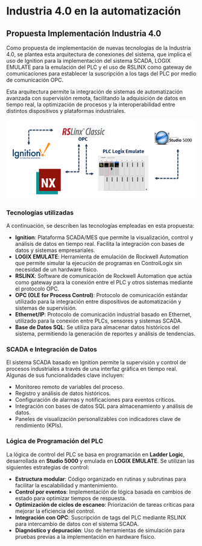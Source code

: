 # Industria 4.0 en la automatización 

## Propuesta Implementación Industria 4.0


Como propuesta de implementación de nuevas tecnologías de la Industria 4.0, se plantea esta arquitectura de conexiones del sistema, que implica el uso de Ignition para la implementación del sistema SCADA, LOGIX EMULATE para la emulación del PLC y el uso de RSLINX como gateway de comunicaciones para establecer la suscripción a los tags del PLC por medio de comunicación OPC.  

Esta arquitectura permite la integración de sistemas de automatización avanzada con supervisión remota, facilitando la adquisición de datos en tiempo real, la optimización de procesos y la interoperabilidad entre distintos dispositivos y plataformas industriales.  

![Arquitectura de Conexiones](./Figuras/Conexiones.png)


### Tecnologías utilizadas

A continuación, se describen las tecnologías empleadas en esta propuesta:

- **Ignition**: Plataforma SCADA/MES que permite la visualización, control y análisis de datos en tiempo real. Facilita la integración con bases de datos y sistemas empresariales.
- **LOGIX EMULATE**: Herramienta de emulación de Rockwell Automation que permite simular la ejecución de programas en ControlLogix sin necesidad de un hardware físico.
- **RSLINX**: Software de comunicación de Rockwell Automation que actúa como gateway para la conexión entre el PLC y otros sistemas mediante el protocolo OPC.
- **OPC (OLE for Process Control)**: Protocolo de comunicación estándar utilizado para la integración entre dispositivos de automatización y sistemas de supervisión.
- **Ethernet/IP**: Protocolo de comunicación industrial basado en Ethernet, utilizado para la conexión entre PLCs, sensores y sistemas SCADA.
- **Base de Datos SQL**: Se utiliza para almacenar datos históricos del sistema, permitiendo la generación de reportes y análisis de tendencias.



### SCADA e Integración de Datos

El sistema SCADA basado en Ignition permite la supervisión y control de procesos industriales a través de una interfaz gráfica en tiempo real. Algunas de sus funcionalidades clave incluyen:

- Monitoreo remoto de variables del proceso.
- Registro y análisis de datos históricos.
- Configuración de alarmas y notificaciones para eventos críticos.
- Integración con bases de datos SQL para almacenamiento y análisis de datos.
- Paneles de visualización personalizables con indicadores clave de rendimiento (KPIs).

### Lógica de Programación del PLC

La lógica de control del PLC se basa en programación en **Ladder Logic**, desarrollada en **Studio 5000** y emulada en **LOGIX EMULATE**. Se utilizan las siguientes estrategias de control:

- **Estructura modular**: Código organizado en rutinas y subrutinas para facilitar la escalabilidad y mantenimiento.
- **Control por eventos**: Implementación de lógica basada en cambios de estado para optimizar tiempos de respuesta.
- **Optimización de ciclos de escaneo**: Priorización de tareas críticas para mejorar la eficiencia del control.
- **Integración con OPC**: Suscripción de tags del PLC mediante RSLINX para intercambio de datos con el sistema SCADA.
- **Diagnóstico y depuración**: Uso de herramientas de simulación para pruebas previas a la implementación en hardware físico.
